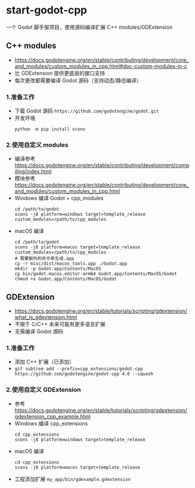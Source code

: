 # start-godot-cpp
一个 Godot 脚手架项目，使用源码编译扩展 C++ modules/GDExtension


## C++ modules
- https://docs.godotengine.org/en/stable/contributing/development/core_and_modules/custom_modules_in_cpp.html#doc-custom-modules-in-c
- 比 GDExtension 提供更底层的接口支持
- 每次更改都需要编译 Godot 源码（支持动态/静态编译）

### 1.准备工作
- 下载 Godot 源码 `https://github.com/godotengine/godot.git`
- 开发环境 
  ```
  python -m pip install scons
  ```

### 2.使用自定义 modules
- 编译参考 https://docs.godotengine.org/en/stable/contributing/development/compiling/index.html
- 模块参考 https://docs.godotengine.org/en/stable/contributing/development/core_and_modules/custom_modules_in_cpp.html
- Windows 编译 Godot + cpp_modules
  ```
  cd /path/to/godot
  scons -j8 platform=windows target=template_release custom_modules=/path/to/cpp_modules
  ```
- macOS 编译
  ```
  cd /path/to/godot
  scons -j8 platform=macos target=template_release custom_modules=/path/to/cpp_modules
  # 需要额外的命令来生成.app
  cp -r misc/dist/macos_tools.app ./Godot.app
  mkdir -p Godot.app/Contents/MacOS
  cp bin/godot.macos.editor.arm64 Godot.app/Contents/MacOS/Godot
  chmod +x Godot.app/Contents/MacOS/Godot
  ```

## GDExtension
- https://docs.godotengine.org/en/stable/tutorials/scripting/gdextension/what_is_gdextension.html
- 不限于 C/C++ 未来可能有更多语言扩展
- 无需编译 Godot 源码

### 1.准备工作
- 添加 C++ 扩展（已添加）
- `git subtree add --prefix=cpp_extensions/godot-cpp https://github.com/godotengine/godot-cpp 4.0 --squash`

### 2.使用自定义 GDExtension
- 参考 https://docs.godotengine.org/en/stable/tutorials/scripting/gdextension/gdextension_cpp_example.html
- Windows 编译 cpp_extensions 
  ```
  cd cpp_extensions
  scons -j8 platform=windows target=template_release
  ```
- macOS 编译
  ```
  cd cpp_extensions
  scons -j8 platform=macos target=template_release
  ```
- 工程添加扩展 `my_app/bin/gdexample.gdextension`
